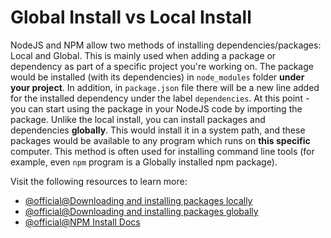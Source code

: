 # Global Install vs Local Install

NodeJS and NPM allow two methods of installing dependencies/packages: Local and Global. This is mainly used when adding a package or dependency as part of a specific project you're working on. The package would be installed (with its dependencies) in `node_modules` folder **under your project**. In addition, in `package.json` file there will be a new line added for the installed dependency under the label `dependencies`. At this point - you can start using the package in your NodeJS code by importing the package. Unlike the local install, you can install packages and dependencies **globally**. This would install it in a system path, and these packages would be available to any program which runs on **this specific** computer. This method is often used for installing command line tools (for example, even `npm` program is a Globally installed npm package).

Visit the following resources to learn more:

- [@official@Downloading and installing packages locally](https://docs.npmjs.com/downloading-and-installing-packages-locally)
- [@official@Downloading and installing packages globally](https://docs.npmjs.com/downloading-and-installing-packages-globally)
- [@official@NPM Install Docs](https://docs.npmjs.com/cli/commands/npm-install)